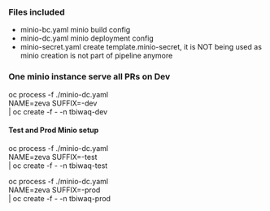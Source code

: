 ### Files included

* minio-bc.yaml minio build config
* minio-dc.yaml minio deployment config
* minio-secret.yaml create template.minio-secret, it is NOT being used as minio creation is not part of pipeline anymore

### One minio instance serve all PRs on Dev

oc process -f ./minio-dc.yaml \
NAME=zeva SUFFIX=-dev \
| oc create -f - -n tbiwaq-dev

#### Test and Prod Minio setup

oc process -f ./minio-dc.yaml \
NAME=zeva SUFFIX=-test \
| oc create -f - -n tbiwaq-test


oc process -f ./minio-dc.yaml \
NAME=zeva SUFFIX=-prod \
| oc create -f - -n tbiwaq-prod